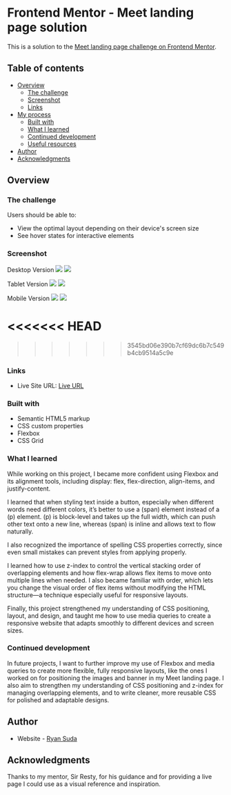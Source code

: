 # Frontend Mentor - Meet landing page solution
This is a solution to the [Meet landing page challenge on Frontend Mentor](https://www.frontendmentor.io/challenges/meet-landing-page-rbTDS6OUR).

## Table of contents

- [Overview](#overview)
  - [The challenge](#the-challenge)
  - [Screenshot](#screenshot)
  - [Links](#links)
- [My process](#my-process)
  - [Built with](#built-with)
  - [What I learned](#what-i-learned)
  - [Continued development](#continued-development)
  - [Useful resources](#useful-resources)
- [Author](#author)
- [Acknowledgments](#acknowledgments)


## Overview

### The challenge

Users should be able to:

- View the optimal layout depending on their device's screen size
- See hover states for interactive elements

### Screenshot

Desktop Version
![](./assets/Screenshot%202025-10-26%20223412.png)
![](./assets/Screenshot%202025-10-26%20223426.png)

Tablet Version
![](./assets/Screenshot%202025-10-28%20221808.png)
![](./assets/Screenshot%202025-10-28%20221900.png)

Mobile Version
![](./assets/Screenshot%202025-10-28%20222105.png)
![](./assets/Screenshot%202025-10-28%20222112.png)

<<<<<<< HEAD
=======

>>>>>>> 3545bd06e390b7cf69dc6b7c549b4cb9514a5c9e
### Links

- Live Site URL: [Live URL](https://ryansuda-code.github.io/meet-landing-page/)

### Built with

- Semantic HTML5 markup
- CSS custom properties
- Flexbox
- CSS Grid


### What I learned

While working on this project, I became more confident using Flexbox and its alignment tools, including display: flex, flex-direction, align-items, and justify-content.

I learned that when styling text inside a button, especially when different words need different colors, it’s better to use a (span) element instead of a (p) element. (p) is block-level and takes up the full width, which can push other text onto a new line, whereas (span) is inline and allows text to flow naturally.

I also recognized the importance of spelling CSS properties correctly, since even small mistakes can prevent styles from applying properly.

I learned how to use z-index to control the vertical stacking order of overlapping elements and how flex-wrap allows flex items to move onto multiple lines when needed. I also became familiar with order, which lets you change the visual order of flex items without modifying the HTML structure—a technique especially useful for responsive layouts.

Finally, this project strengthened my understanding of CSS positioning, layout, and design, and taught me how to use media queries to create a responsive website that adapts smoothly to different devices and screen sizes.


### Continued development

In future projects, I want to further improve my use of Flexbox and media queries to create more flexible, fully responsive layouts, like the ones I worked on for positioning the images and banner in my Meet landing page. I also aim to strengthen my understanding of CSS positioning and z-index for managing overlapping elements, and to write cleaner, more reusable CSS for polished and adaptable designs.

## Author

- Website - [Ryan Suda](https://github.com/RyanSuda-Code)

## Acknowledgments

Thanks to my mentor, Sir Resty, for his guidance and for providing a live page I could use as a visual reference and inspiration.
